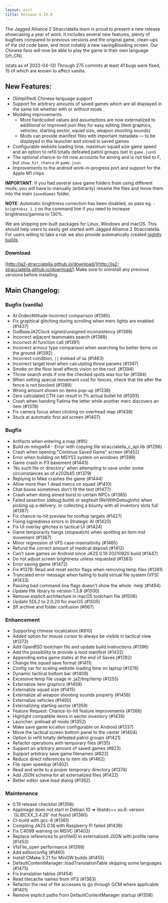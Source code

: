 ```yaml
---
layout: post
title: Release 0.19.0
---
```


The Jagged Alliance 2 Stracciatella team is proud to present a new release showcasing a year of work. It includes several new features, plenty of bugfixes compared to previous versions and the original game, clean-ups of the old code base, and most notably a new saving&loading screen. Our Chinese fans will now be able to play the game in their own language (zh_CN).

(stats as of 2022-04-13) Through 275 commits at least 41 bugs were fixed, 15 of which are known to affect vanilla.

## New Features:
  - (Simplified) Chinese language support
  - Support for arbitrary amounts of saved games which are all displayed in the same list whether with or without mods
  - Modding improvements
    - More hardcoded values and assumptions are now externalized to additional or improved json files for easy editing (item graphics, vehicles, starting sector, squad size, weapon shooting sounds)
    - Mods can provide manifest files with important metadata — to be displayed in the launcher and stored in saved games
  - Configurable website loading time, maximum squad size game speed and an option to refill totally defeated patrol groups (set in `game.json`)
  - The optional chance-to-hit now accounts for aiming and is not tied to F, but `show_hit_chance` in `game.json`
  - Improvements to the android work-in-progress port and support for the Apple M1 chips

**IMPORTANT**: If you had several save game folders from using different mods, you will have to manually (arbitrarily) rename the files and move them into the main `SavedGames` folder.

**NOTE**: Automatic brightness correction has been disabled, so pass eg. `-brightness 1.3` on the command line if you need to increase brightness/gamma to 130%.

We are shipping pre-built packages for Linux, Windows and macOS. This should help users to easily get started with Jagged Alliance 2 Stracciatella. For users willing to take a risk we also provide automatically created [nightly builds](https://storage.googleapis.com/ja2-builds/index.html#nightlies/).

### Download
[http://ja2-stracciatella.github.io/download/](http://ja2-stracciatella.github.io/download/)
Make sure to uninstall any previous versions before installing.

## Main Changelog:

### Bugfix (vanilla)
- AI Order/Attitude incorrect comparison (#1385)
- Fix graphical glitching during scrolling when merc lights are enabled (#1437)
- GuiBaseJA2Clock signed/unsigned inconsistency (#1386)
- Incorrect adjacent teammates search (#1388)
- Incorrect AI function call (#1391)
- Incorrect armour type comparison when searching for better items on the ground (#1392)
- Incorrect condition, `||` instead of `&&` (#1463)
- Incorrect target level when calculating throw params (#1397)
- Smoke on the floor level affects vision on the roof. (#1394)
- Throw search ends if one the checked spots was too far (#1384)
- When setting special movement cost for fences, check that tile after the fence is not blocked (#1389)
- Wrong amount shown on items pop-up (#1336)
- Zero calculated CTH can result in 1% actual bullet hit (#1393)
- Crash when handing Fatima the letter while another merc discovers an item (#1378)
- Fix camera focus when clicking on overhead map (#1438)
- Stuck at automatic first aid screen (#1407)

### Bugfix
- Artifacts when entering a map (#95)
- Build on mingw64 - Error with copying file stracciatella_c_api.lib (#1296)
- Crash when opening "Continue Saved Game" screen (#1452)
- Error when building on MSYS2 system on windows (#1398)
- Game crash in P3 basement (#1443)
- 'No such file or directory' when attempting to save under some circumstances as of e202b45 (#1379)
- Replying to Mike crashes the game (#1444)
- Allow more than 1 dead mercs on squad (#1410)
- Chat boxes sometimes don't fit the text (#1477)
- Crash when doing aimed burst to certain NPCs (#1365)
- Failed assertion (debug build) or segfault (RelWithDebugInfo) when picking up a delivery, or collecting a bounty with all inventory slots full (#1387)
- Fix chance-to-hit preview for rooftop targets (#1427)
- Fixing signedness errors in Strategic AI (#1420)
- Fix UI overlay glitches in tactical UI (#1424)
- Game temporarily hangs (stopwatch) when spotting an item mid movement (#1367)
- Minor regression of VFS case-insensitivity (#1465)
- Refund the correct amount of medical deposit (#1412)
- Can't save games on Android since JA2S 0.19 20210920 build (#1447)
- Do not adjust screen brightness unless requested (#1383)
- Error saving game (#1472)
- Fix #1379: Read and reset sector flags when removing temp files (#1381)
- Truncated error message when failing to build virtual file system (VFS) (#1433)
- Passing bad command-line flags doesn't show the whole -help (#1494)
- Update fltk library to version 1.3.8 (#1500)
- Remove explicit architecture in macOS toolchain file (#1506)
- Update SDL2 to 2.0.20 for macOS (#1505)
- Slf archive and folder confusion (#667)

### Enhancement
- Supporting chinese localization (#810)
- Added option for mouse cursor to always be visible in tactical view (#1372)
- Add OpenBSD toolchain file and update build instructions (#1396)
- Add the possibility to provide a mod manifest (#1432)
- Appending extra game states at the end of Saves (#1282)
- Change the squad save format (#1411)
- Config var for scaling website loading time on laptop (#1376)
- Dynamic tactical bottom bar (#1409)
- Excessive temp file usage in .ja2/tmp/temp (#1255)
- Externalize item graphics (#1459)
- Externalize squad size (#1415)
- Externalize all weapon shooting sounds properly (#1456)
- Externalize vehicles (#1400)
- Externalizing starting sector (#1359)
- Feature Request: Chance-to-hit feature improvements (#1368)
- Highlight compatible items in sector inventory (#1439)
- Launcher: preload all mods (#1352)
- Make save game location configurable on Android (#1337)
- Move the tactical screen bottom panel to the center (#1404)
- Option to refill totally defeated patrol groups (#1421)
- Refactor operations with temporary files (#135)
- Support an arbitrary amount of saved games (#823)
- Support arbitrary save game filenames (#822)
- Reduce direct references to item ids (#1462)
- File open speedup (#1402)
- Read and write to a proper temporary directory (#1374)
- Add JSON schema for all externalized files (#1422)
- Better editor save load dialog (#1362)

### Maintenance
- 0.19 release checklist (#1356)
- AppImage does not start in Debian 10 => libstdc++.so.6: version `GLIBCXX_3.4.26' not found (#1360)
- CI-build with gcc-8 (#1361)
- Compiling JA2S 0.18 with Raspberry Pi failed (#1436)
- Fix C4099 warning on MSVC (#1403)
- Replace references to profileID in externalized JSON with profile name (#1453)
- VfsFile_open performance (#1268)
- Add editorconfig (#1460)
- Install CMake 3.21 for MinGW builds (#1455)
- DefaultContentManager::loadTranslationTable skipping some languages (#1475)
- Fix translation tables (#1454)
- Read tilecache names from VFS (#1363)
- Refactor the rest of file accesses to go through GCM where applicable (#1401)
- Remove explicit paths from DefaultContentManager startup (#1358)
